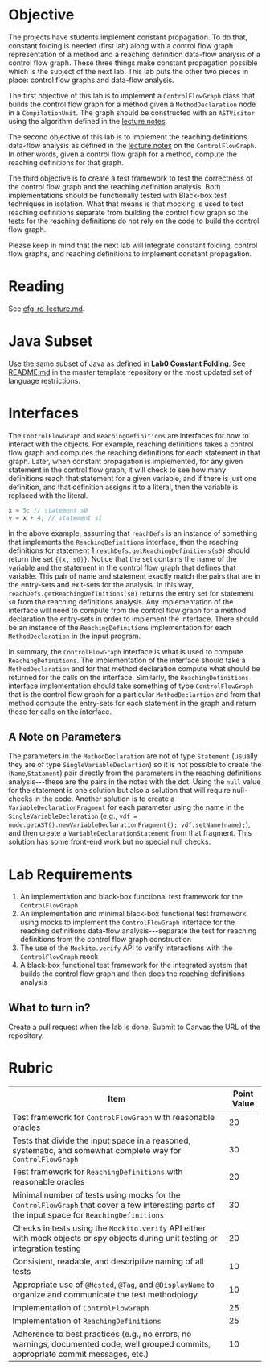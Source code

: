 # Objective

The projects have students implement constant propagation. To do that, constant folding is needed (first lab) along with a control flow graph representation of a method and a reaching definition data-flow analysis of a control flow graph. These three things make constant propagation possible which is the subject of the next lab.  This lab puts the other two pieces in place: control flow graphs and data-flow analysis.

The first objective of this lab is to implement a `ControlFlowGraph` class that builds the control flow graph for a method given a `MethodDeclaration` node in a `CompilationUnit`. The graph should be constructed with an `ASTVisitor` using the algorithm defined in the [lecture notes](https://bitbucket.org/byucs329/byu-cs-329-lecture-notes/src/master/cfg-rd-lecture.md). 

The second objective of this lab is to implement the reaching definitions data-flow analysis as defined in the [lecture notes](https://bitbucket.org/byucs329/byu-cs-329-lecture-notes/src/master/cfg-rd-lecture.md) on the `ControlFlowGraph`. In other words, given a control flow graph for a method, compute the reaching definitions for that graph.

The third objective is to create a test framework to test the correctness of the control flow graph and the reaching definition analysis. Both implementations should be functionally tested with Black-box test techniques in isolation. What that means is that mocking is used to test reaching definitions separate from building the control flow graph so the tests for the reaching definitions do not rely on the code to build the control flow graph. 

Please keep in mind that the next lab will integrate constant folding, control flow graphs, and reaching definitions to implement constant propagation.  

# Reading

See [cfg-rd-lecture.md](https://bitbucket.org/byucs329/byu-cs-329-lecture-notes/src/master/cfg-rd-lecture.md).

# Java Subset

Use the same subset of Java as defined in **Lab0 Constant Folding**. See [README.md](https://github.com/byu-cs329/lab0-constant-folding) in the master template repository or the most updated set of language restrictions.

# Interfaces

The `ControlFlowGraph` and `ReachingDefinitions` are interfaces for how to interact with the objects. For example, reaching definitions takes a control flow graph and computes the reaching definitions for each statement in that graph. Later, when constant propagation is implemented, for any given statement in the control flow graph, it will check to see how many definitions reach that statement for a given variable, and if there is just one definition, and that definition assigns it to a literal, then the variable is replaced with the literal.

```java
x = 5; // statement s0
y = x + 4; // statement s1
```

In the above example, assuming that ```reachDefs``` is an instance of something that implements the ```ReachingDefinitions``` interface, then the reaching definitions for statement 1 ```reachDefs.getReachingDefinitions(s0)``` should return the set ```{(x, s0)}```. Notice that the set contains the name of the variable and the statement in the control flow graph that defines that variable. This pair of name and statement exactly match the pairs that are in the entry-sets and exit-sets for the analysis. In this way, ```reachDefs.getReachingDefinitions(s0)``` returns the entry set for statement ```s0``` from the reaching definitions analysis. Any implementation of the interface will need to compute from the control flow graph for a method declaration the entry-sets in order to implement the interface. There should be an instance of the ```ReachingDefinitions``` implementation for each ```MethodDeclaration``` in the input program.

In summary, the ```ControlFlowGraph``` interface is what is used to compute ```ReachingDefinitions```. The implementation of the interface should take a ```MethodDeclaration``` and for that method declaration compute what should be returned for the calls on the interface. Similarly, the ```ReachingDefinitions``` interface implementation should take something of type ```ControlFlowGraph``` that is the control flow graph for a particular ```MethodDeclartion``` and from that method compute the entry-sets for each statement in the graph and return those for calls on the interface.

## A Note on Parameters

The parameters in the ```MethodDeclaration``` are not of type ```Statement```  (usually they are of type  ```SingleVariableDeclartion```) so it is not possible to create the (```Name```,```Statament```) pair directly from the parameters in the reaching definitions analysis---these are the pairs in the notes with the dot. Using the ```null``` value for the statement is one solution but also a solution that will require null-checks in the code. Another solution is to create a ```VariableDeclarationFragment``` for each parameter using the name in the ```SingleVariableDeclaration``` (e.g., ```vdf = node.getAST().newVariableDeclarationFragment(); vdf.setName(name);```), and then create a ```VariableDeclarationStatement``` from that fragment. This solution has some front-end work but no special null checks.

# Lab Requirements

  1. An implementation and black-box functional test framework for the `ControlFlowGraph` 
  2. An implementation and minimal black-box functional test framework using mocks to implement the `ControlFlowGraph` interface for the reaching definitions data-flow analysis---separate the test for reaching definitions from the control flow graph construction
  3. The use of the ```Mockito.verify``` API to verify interactions with the ```ControlFlowGraph``` mock
  4. A black-box functional test framework for the integrated system that builds the control flow graph and then does the reaching definitions analysis

## What to turn in?

Create a pull request when the lab is done. Submit to Canvas the URL of the repository.

# Rubric

| Item | Point Value |
| ------- | ----------- |
| Test framework for ```ControlFlowGraph``` with reasonable oracles | 20 |
| Tests that divide the input space in a reasoned, systematic, and somewhat complete way for ```ControlFlowGraph```| 30 |
| Test framework for ```ReachingDefinitions``` with reasonable oracles | 20 |
| Minimal number of tests using mocks for the ```ControlFlowGraph``` that cover a few interesting parts of the input space for ```ReachingDefinitions```| 30 |
| Checks in tests using the ```Mockito.verify``` API either with mock objects or spy objects during unit testing or integration testing | 20 |
| Consistent, readable, and descriptive naming of all tests | 10 |
| Appropriate use of `@Nested`, `@Tag`, and `@DisplayName` to organize and communicate the test methodology | 10 | | 
| Implementation of ```ControlFlowGraph``` | 25 |
| Implementation of ```ReachingDefinitions``` | 25 |
| Adherence to best practices (e.g., no errors, no warnings, documented code, well grouped commits, appropriate commit messages, etc.) | 10 | |
